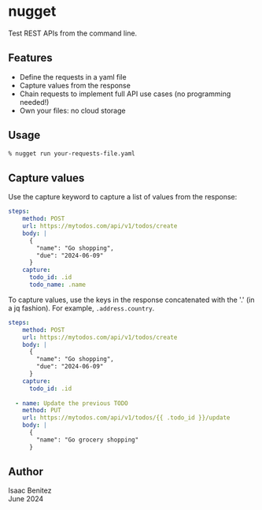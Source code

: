 # nugget

Test REST APIs from the command line.

## Features

- Define the requests in a yaml file
- Capture values from the response
- Chain requests to implement full API use cases (no programming needed!)
- Own your files: no cloud storage

## Usage

```bash
% nugget run your-requests-file.yaml
```

## Capture values

Use the capture keyword to capture a list of values from the response:

```yaml
steps:                                                                                                                             - name: Create TODO item
    method: POST
    url: https://mytodos.com/api/v1/todos/create
    body: |
      {
        "name": "Go shopping",
        "due": "2024-06-09"
      }
    capture:
      todo_id: .id
      todo_name: .name
```

To capture values, use the keys in the response concatenated with the '.' (in a jq fashion). For example, `.address.country`. 

```yaml
steps:                                                                                                                             - name: Create TODO item
    method: POST
    url: https://mytodos.com/api/v1/todos/create
    body: |
      {
        "name": "Go shopping",
        "due": "2024-06-09"
      }
    capture:
      todo_id: .id
  
  - name: Update the previous TODO
    method: PUT
    url: https://mytodos.com/api/v1/todos/{{ .todo_id }}/update
    body: |
      {
        "name": "Go grocery shopping"
      } 
```

## Author

Isaac Benitez  
June 2024